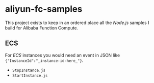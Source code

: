 # aliyun-fc-samples

This project exists to keep in an ordered place all the _Node.js_ samples I build for Alibaba Function Compute.

## ECS
For *ECS* instances you would need an event in JSON like `{"InstanceId":"_instance-id-here_"}`.
- `StopInstance.js`
- `StartInstance.js`
